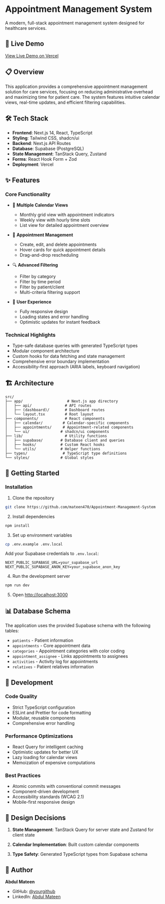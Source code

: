 # Appointment Management System

A modern, full-stack appointment management system designed for healthcare services.

## 🚀 Live Demo

[View Live Demo on Vercel](https://appointment-management-system-eight.vercel.app/)

## 📋 Overview

This application provides a comprehensive appointment management solution for care services, focusing on reducing administrative overhead and maximizing time for patient care. The system features intuitive calendar views, real-time updates, and efficient filtering capabilities.

## 🛠️ Tech Stack

- **Frontend**: Next.js 14, React, TypeScript
- **Styling**: Tailwind CSS, shadcn/ui
- **Backend**: Next.js API Routes
- **Database**: Supabase (PostgreSQL)
- **State Management**: TanStack Query, Zustand
- **Forms**: React Hook Form + Zod
- **Deployment**: Vercel

## ✨ Features

### Core Functionality
- 📅 **Multiple Calendar Views**
  - Monthly grid view with appointment indicators
  - Weekly view with hourly time slots
  - List view for detailed appointment overview

- 📝 **Appointment Management**
  - Create, edit, and delete appointments
  - Hover cards for quick appointment details
  - Drag-and-drop rescheduling 

- 🔍 **Advanced Filtering**
  - Filter by category
  - Filter by time period
  - Filter by patient/client
  - Multi-criteria filtering support

- 🎨 **User Experience**
  - Fully responsive design
  - Loading states and error handling
  - Optimistic updates for instant feedback

### Technical Highlights
- Type-safe database queries with generated TypeScript types
- Modular component architecture
- Custom hooks for data fetching and state management
- Comprehensive error boundary implementation
- Accessibility-first approach (ARIA labels, keyboard navigation)

## 🏗️ Architecture

```
src/
├── app/                    # Next.js app directory
│   ├── api/               # API routes
│   ├── (dashboard)/       # Dashboard routes
│   └── layout.tsx         # Root layout
├── components/            # React components
│   ├── calendar/         # Calendar-specific components
│   ├── appointments/     # Appointment-related components
│   └── ui/              # shadcn/ui components
├── lib/                   # Utility functions
│   ├── supabase/        # Database client and queries
│   ├── hooks/           # Custom React hooks
│   └── utils/           # Helper functions
├── types/                # TypeScript type definitions
└── styles/              # Global styles
```

## 🚦 Getting Started
### Installation

1. Clone the repository
```bash
git clone https://github.com/mateen470/Appointment-Management-System
```

2. Install dependencies
```bash
npm install
```

3. Set up environment variables
```bash
cp .env.example .env.local
```

Add your Supabase credentials to `.env.local`:
```
NEXT_PUBLIC_SUPABASE_URL=your_supabase_url
NEXT_PUBLIC_SUPABASE_ANON_KEY=your_supabase_anon_key
```

4. Run the development server
```bash
npm run dev
```

5. Open [http://localhost:3000](http://localhost:3000)

## 📊 Database Schema

The application uses the provided Supabase schema with the following tables:
- `patients` - Patient information
- `appointments` - Core appointment data
- `categories` - Appointment categories with color coding
- `appointment_assignee` - Links appointments to assignees
- `activities` - Activity log for appointments
- `relatives` - Patient relatives information

## 🧪 Development

### Code Quality
- Strict TypeScript configuration
- ESLint and Prettier for code formatting
- Modular, reusable components
- Comprehensive error handling

### Performance Optimizations
- React Query for intelligent caching
- Optimistic updates for better UX
- Lazy loading for calendar views
- Memoization of expensive computations

### Best Practices
- Atomic commits with conventional commit messages
- Component-driven development
- Accessibility standards (WCAG 2.1)
- Mobile-first responsive design

## 📝 Design Decisions

1. **State Management**: TanStack Query for server state and Zustand for client state

2. **Calendar Implementation**: Built custom calendar components 

3. **Type Safety**: Generated TypeScript types from Supabase schema 

## 👤 Author

**Abdul Mateen**
- GitHub: [@yourgithub](https://github.com/mateen470)
- LinkedIn: [Abdul Mateen](https://www.linkedin.com/in/abdul-mateen48/)